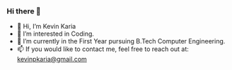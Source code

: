### Hi there 👋
- 👋 Hi, I’m Kevin Karia
- 👀 I’m interested in Coding.
- 🌱 I’m currently in the First Year pursuing B.Tech Computer Engineering.
- 📫 If you would like to contact me, feel free to reach out at: kevinpkaria@gmail.com
